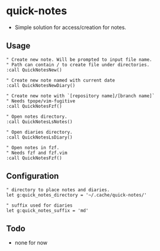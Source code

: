 # quick-notes
- Simple solution for access/creation for notes.

## Usage
```vim
" Create new note. Will be prompted to input file name.
" Path can contain / to create file under directories.
:call QuickNotesNew()

" Create new note named with current date
:call QuickNotesNewDiary()

" Create new note with `[repository name]/[branch name]`
" Needs tpope/vim-fugitive
:call QuickNotesFzf()

" Open notes directory.
:call QuickNotesLsNotes()

" Open diaries directory.
:call QuickNotesLsDiary()

" Open notes in fzf.
" Needs fzf and fzf.vim
:call QuickNotesFzf()
```

## Configuration
```vim
" directory to place notes and diaries.
let g:quick_notes_directory = '~/.cache/quick-notes/'

" suffix used for diaries
let g:quick_notes_suffix = 'md'
```

## Todo
- none for now
